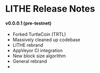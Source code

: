 # LITHE Release Notes

#### v0.0.0.1 (pre-testnet)
- Forked TurtleCoin (TRTL)
- Massively cleaned up codebase
- LITHE rebrand
- AppVeyor CI integration
- New block size algorithm
- General rebrand
- 
